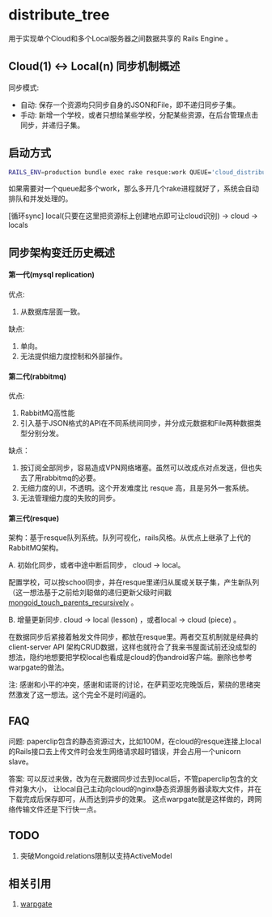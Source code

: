distribute_tree
===============
用于实现单个Cloud和多个Local服务器之间数据共享的 Rails Engine 。

Cloud(1) <-> Local(n) 同步机制概述
---------------
同步模式:

* 自动: 保存一个资源均只同步自身的JSON和File，即不递归同步子集。
* 手动: 新增一个学校，或者只想给某些学校，分配某些资源，在后台管理点击同步，并递归子集。

启动方式
---------------

```bash
RAILS_ENV=production bundle exec rake resque:work QUEUE='cloud_distribute_tree' --trace
```

如果需要对一个queue起多个work，那么多开几个rake进程就好了，系统会自动排队和并发处理的。

[循环sync] local(只要在这里把资源标上创建地点即可让cloud识别) -> cloud -> locals

同步架构变迁历史概述
---------------
#### 第一代(mysql replication)

优点:

1. 从数据库层面一致。

缺点:

1. 单向。
1. 无法提供细力度控制和外部操作。

#### 第二代(rabbitmq)

优点:

1. RabbitMQ高性能
2. 引入基于JSON格式的API在不同系统间同步，并分成元数据和File两种数据类型分别分发。

缺点：

1. 按订阅全部同步，容易造成VPN网络堵塞。虽然可以改成点对点发送，但也失去了用rabbitmq的必要。
2. 无细力度的UI，不透明。这个开发难度比 resque 高，且是另外一套系统。
3. 无法管理细力度的失败的同步。

#### 第三代(resque)
架构：基于resque队列系统。队列可视化，rails风格。从优点上继承了上代的RabbitMQ架构。

A. 初始化同步，或者中途中断后同步， cloud -> local。

配置学校，可以按school同步，并在resque里递归从属或关联子集，产生新队列（这一想法基于之前给刘聪做的递归更新父级时间戳 [mongoid_touch_parents_recursively](https://github.com/SunshineLibrary/mongoid_touch_parents_recursively) 。

B. 增量更新同步. cloud -> local (lesson) ，或者local -> cloud (piece) 。

在数据同步后紧接着触发文件同步，都放在resque里。两者交互机制就是经典的client-server API 架构CRUD数据，这样也就符合了我来书屋面试前还没成型的想法，隐约地想要把学校local也看成是cloud的伪android客户端。删除也参考warpgate的做法。

注: 感谢和小平的冲突，感谢和诺哥的讨论，在萨莉亚吃完晚饭后，萦绕的思绪突然激发了这一想法。这个完全不是时间逼的。

FAQ
---------------
问题: paperclip包含的静态资源过大，比如100M，在cloud的resque连接上local的Rails接口去上传文件时会发生网络请求超时错误，并会占用一个unicorn slave。

答案: 可以反过来做，改为在元数据同步过去到local后，不管paperclip包含的文件对象大小，
      让local自己主动向cloud的nginx静态资源服务器读取大文件，并在下载完成后保存即可，从而达到异步的效果。
      这点warpgate就是这样做的，跨网络传输文件还是下行快一点。

TODO
---------------
1. 突破Mongoid.relations限制以支持ActiveModel

相关引用
---------------
1. [warpgate](https://github.com/SunshineLibrary/warpgate)
